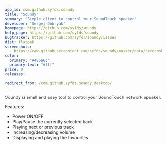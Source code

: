 ```yaml
---
app_id: com.github.syfds.soundy
title: "Soundy"
summary: "Simple client to control your SoundTouch speaker"
developer: "Sergej Dobryak"
homepage: https://github.com/syfds/soundy
help_page: https://github.com/syfds/soundy
bugtracker: https://github.com/syfds/soundy/issues
dist: flatpak
screenshots:
  - https://raw.githubusercontent.com/syfds/soundy/master/data/screenshot/screenshot-1.png
color:
  primary: "#485a6c"
  primary-text: "#fff"
price: 0
releases:

redirect_from: /com.github.syfds.soundy.desktop/
---
```


<p>Soundy is small and easy tool to control your SoundTouch network speaker.</p>
<p>Features:</p>
<ul>
<li>Power ON/OFF</li>
<li>Play/Pause the currently selected track</li>
<li>Playing next or previous track</li>
<li>Increasing/decreasing volume</li>
<li>Displaying and playing the favourites</li>
</ul>